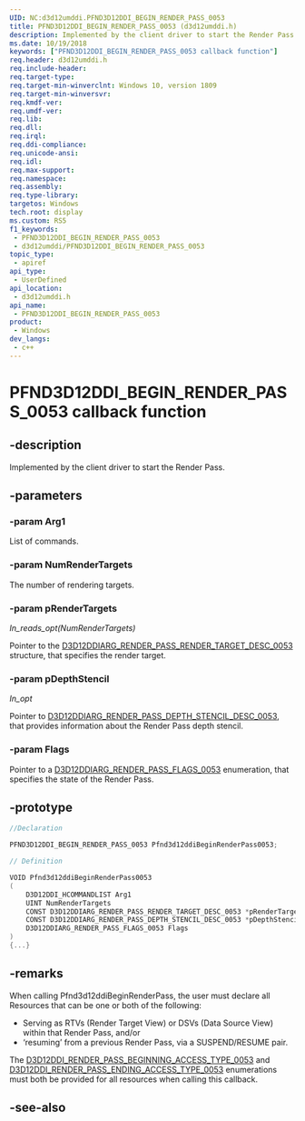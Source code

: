 ```yaml
---
UID: NC:d3d12umddi.PFND3D12DDI_BEGIN_RENDER_PASS_0053
title: PFND3D12DDI_BEGIN_RENDER_PASS_0053 (d3d12umddi.h)
description: Implemented by the client driver to start the Render Pass.
ms.date: 10/19/2018
keywords: ["PFND3D12DDI_BEGIN_RENDER_PASS_0053 callback function"]
req.header: d3d12umddi.h
req.include-header: 
req.target-type: 
req.target-min-winverclnt: Windows 10, version 1809
req.target-min-winversvr: 
req.kmdf-ver: 
req.umdf-ver: 
req.lib: 
req.dll: 
req.irql: 
req.ddi-compliance: 
req.unicode-ansi: 
req.idl: 
req.max-support: 
req.namespace: 
req.assembly: 
req.type-library: 
targetos: Windows
tech.root: display
ms.custom: RS5
f1_keywords:
 - PFND3D12DDI_BEGIN_RENDER_PASS_0053
 - d3d12umddi/PFND3D12DDI_BEGIN_RENDER_PASS_0053
topic_type:
 - apiref
api_type:
 - UserDefined
api_location:
 - d3d12umddi.h
api_name:
 - PFND3D12DDI_BEGIN_RENDER_PASS_0053
product:
 - Windows
dev_langs:
 - c++
---
```


# PFND3D12DDI_BEGIN_RENDER_PASS_0053 callback function


## -description

Implemented by the client driver to start the Render Pass.

## -parameters

### -param Arg1

List of commands.

### -param NumRenderTargets

The number of rendering targets.

### -param pRenderTargets

*_In_reads_opt_(NumRenderTargets)*

Pointer to the [D3D12DDIARG_RENDER_PASS_RENDER_TARGET_DESC_0053](ns-d3d12umddi-d3d12ddiarg_render_pass_render_target_desc_0053.md) structure, that specifies the render target.

### -param pDepthStencil

*_In_opt_*

Pointer to [D3D12DDIARG_RENDER_PASS_DEPTH_STENCIL_DESC_0053](ns-d3d12umddi-d3d12ddiarg_render_pass_depth_stencil_desc_0053.md), that provides information about the Render Pass depth stencil.

### -param Flags

Pointer to a [D3D12DDIARG_RENDER_PASS_FLAGS_0053](ne-d3d12umddi-d3d12ddiarg_render_pass_flags_0053.md) enumeration, that specifies the state of the Render Pass.

## -prototype

```cpp
//Declaration

PFND3D12DDI_BEGIN_RENDER_PASS_0053 Pfnd3d12ddiBeginRenderPass0053; 

// Definition

VOID Pfnd3d12ddiBeginRenderPass0053 
(
	D3D12DDI_HCOMMANDLIST Arg1
	UINT NumRenderTargets
	CONST D3D12DDIARG_RENDER_PASS_RENDER_TARGET_DESC_0053 *pRenderTargets
	CONST D3D12DDIARG_RENDER_PASS_DEPTH_STENCIL_DESC_0053 *pDepthStencil
	D3D12DDIARG_RENDER_PASS_FLAGS_0053 Flags
)
{...}

```

## -remarks

When calling Pfnd3d12ddiBeginRenderPass, the user must declare all Resources that can be one or both of the following:

* Serving as RTVs (Render Target View) or DSVs (Data Source View) within that Render Pass, and/or
* ‘resuming’ from a previous Render Pass, via a SUSPEND/RESUME pair.

The [D3D12DDI_RENDER_PASS_BEGINNING_ACCESS_TYPE_0053](ne-d3d12umddi-d3d12ddi_render_pass_beginning_access_type_0053.md) and [D3D12DDI_RENDER_PASS_ENDING_ACCESS_TYPE_0053](ne-d3d12umddi-d3d12ddi_render_pass_ending_access_type_0053.md) enumerations must both be provided for all resources when calling this callback.

## -see-also

